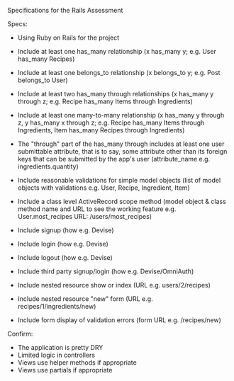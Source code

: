 Specifications for the Rails Assessment

Specs:

 - Using Ruby on Rails for the project
 
 - Include at least one has_many relationship (x has_many y; e.g. User has_many Recipes)

 - Include at least one belongs_to relationship (x belongs_to y; e.g. Post belongs_to User)
 
 - Include at least two has_many through relationships (x has_many y through z; e.g. Recipe has_many Items through Ingredients)
 
 - Include at least one many-to-many relationship (x has_many y through z, y has_many x through z; e.g. Recipe has_many Items through Ingredients, Item has_many Recipes through Ingredients)
 
 - The "through" part of the has_many through includes at least one user submittable attribute, that is to say, some attribute other than its foreign keys that can be submitted by the app's user (attribute_name e.g. ingredients.quantity)
 
 - Include reasonable validations for simple model objects (list of model objects with validations e.g. User, Recipe, Ingredient, Item)
 
 - Include a class level ActiveRecord scope method (model object & class method name and URL to see the working feature e.g. User.most_recipes URL: /users/most_recipes)
 
 - Include signup (how e.g. Devise)
 
 - Include login (how e.g. Devise)
 
 - Include logout (how e.g. Devise)
 
 - Include third party signup/login (how e.g. Devise/OmniAuth)
 
 - Include nested resource show or index (URL e.g. users/2/recipes)
 
 - Include nested resource "new" form (URL e.g. recipes/1/ingredients/new)
 
 - Include form display of validation errors (form URL e.g. /recipes/new)

Confirm:

 - The application is pretty DRY
 - Limited logic in controllers
 - Views use helper methods if appropriate
 - Views use partials if appropriate